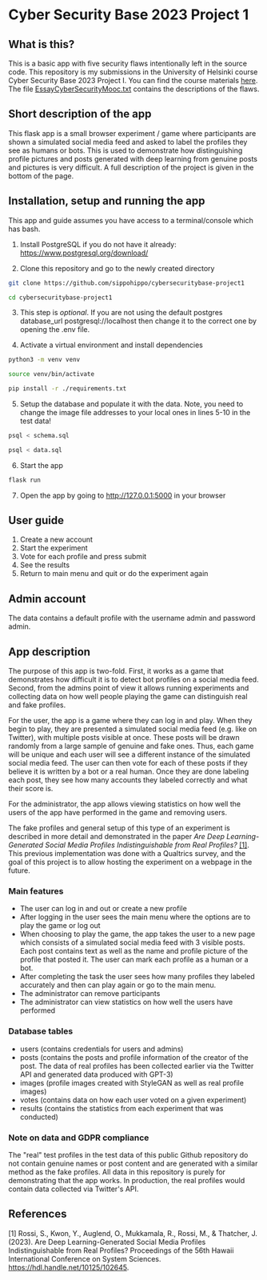# Cyber Security Base 2023 Project 1

## What is this?

This is a basic app with five security flaws intentionally left in the source code. This repository is my submissions in the University of Helsinki course Cyber Security Base 2023 Project I. You can find the course materials [here](https://cybersecuritybase.mooc.fi/module-3.1). The file [EssayCyberSecurityMooc.txt](https://github.com/sippohippo/cybersecuritybase-project1/blob/main/EssayCyberSecurityMooc.txt) contains the descriptions of the flaws.


## Short description of the app

This flask app is a small browser experiment / game where participants are shown a simulated social media feed and asked to label the profiles they see as humans or bots. This is used to demonstrate how distinguishing profile pictures and posts generated with deep learning from genuine posts and pictures is very difficult. A full description of the project is given in the bottom of the page.


## Installation, setup and running the app

This app and guide assumes you have access to a terminal/console which has bash. 

1. Install PostgreSQL if you do not have it already: https://www.postgresql.org/download/

2. Clone this repository and go to the newly created directory

```bash
git clone https://github.com/sippohippo/cybersecuritybase-project1
```

```bash
cd cybersecuritybase-project1
```

3. This step is *optional*. If you are not using the default postgres database_url postgresql://localhost then change it to the correct one by opening the .env file.

4. Activate a virtual environment and install dependencies

```bash
python3 -m venv venv
```
```bash
source venv/bin/activate
```
```bash
pip install -r ./requirements.txt
```

5. Setup the database and populate it with the data. Note, you need to change the image file addresses to your local ones in lines 5-10 in the test data! 

```bash
psql < schema.sql
```
```bash
psql < data.sql
```

6. Start the app

```bash
flask run
```

7. Open the app by going to http://127.0.0.1:5000 in your browser


## User guide

1. Create a new account
2. Start the experiment
3. Vote for each profile and press submit
4. See the results
5. Return to main menu and quit or do the experiment again

## Admin account

The data contains a default profile with the username admin and password admin. 

## App description

The purpose of this app is two-fold. First, it works as a game that demonstrates how difficult it is to detect bot profiles on a social media feed. Second, from the admins point of view it allows running experiments and collecting data on how well people playing the game can distinguish real and fake profiles. 

For the user, the app is a game where they can log in and play. When they begin to play, they are presented a simulated social media feed (e.g. like on Twitter), with multiple posts visible at once. These posts will be drawn randomly from a large sample of genuine and fake ones. Thus, each game will be unique and each user will see a different instance of the simulated social media feed. The user can then vote for each of these posts if they believe it is written by a bot or a real human. Once they are done labeling each post, they see how many accounts they labeled correctly and what their score is.

For the administrator, the app allows viewing statistics on how well the users of the app have performed in the game and removing users. 

The fake profiles and general setup of this type of an experiment is described in more detail and demonstrated in the paper *Are Deep Learning-Generated Social Media Profiles Indistinguishable from Real Profiles?* [[1]](#1). This previous implementation was done with a Qualtrics survey, and the goal of this project is to allow hosting the experiment on a webpage in the future.

### Main features

* The user can log in and out or create a new profile 
* After logging in the user sees the main menu where the options are to play the game or log out
* When choosing to play the game, the app takes the user to a new page which consists of a simulated social media feed with 3 visible posts. Each post contains text as well as the name and profile picture of the profile that posted it. The user can mark each profile as a human or a bot. 
* After completing the task the user sees how many profiles they labeled accurately and then can play again or go to the main menu.
* The administrator can remove participants
* The administrator can view statistics on how well the users have performed

### Database tables

* users (contains credentials for users and admins)
* posts (contains the posts and profile information of the creator of the post. The data of real profiles has been collected earlier via the Twitter API and generated data produced with GPT-3)
* images (profile images created with StyleGAN as well as real profile images)
* votes (contains data on how each user voted on a given experiment)
* results (contains the statistics from each experiment that was conducted)


### Note on data and GDPR compliance

The "real" test profiles in the test data of this public Github repository do not contain genuine names or post content and are generated with a similar method as the fake profiles. All data in this repository is purely for demonstrating that the app works. In production, the real profiles would contain data collected via Twitter's API. 


## References
<a id="1">[1]</a> 
Rossi, S., Kwon, Y., Auglend, O., Mukkamala, R., Rossi, M., & Thatcher, J. (2023). 
Are Deep Learning-Generated Social Media Profiles Indistinguishable from Real Profiles?
Proceedings of the 56th Hawaii International Conference on System Sciences. https://hdl.handle.net/10125/102645.

